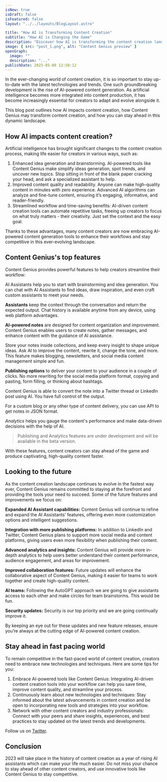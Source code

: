 ```yaml
---
isNew: true
isDraft: false
isFeatured: false
layout: "../../layouts/BlogLayout.astro"

title: "How AI is Transforming Content Creation"
subtitle: "How AI is Changing the Game"
description: "Discover how AI is transforming the content creation landscape and how to stay competitive by embracing AI-powered tools."
image: { src: "post_1.png", alt: "Content Genius preview" }
openGraph:
  image: ""
  description: "..."
publishDate: 2023-05-08 12:50:12
---
```


In the ever-changing world of content creation, it is so important to stay up-to-date with the latest technologies and trends. One such groundbreaking development is the rise of AI-powered content generation. As artificial intelligence becomes more integrated into content production, it has become increasingly essential for creators to adapt and evolve alongside it.

This blog post outlines how AI impacts content creation, how Content Genius may transform content creation, and how you can stay ahead in this dynamic landscape.

## How AI impacts content creation?

Artificial intelligence has brought significant changes to the content creation process, making life easier for creators in various ways, such as:

1. Enhanced idea generation and brainstorming. AI-powered tools like Content Genius make simplify ideas generation, spot trends, and uncover new topics. Stop sitting in front of the blank paper cracking your head, and ask a specialized assistant to help.
2. Improved content quality and readability. Anyone can make high-quality content in minutes with zero experience. Advanced AI algorithms can analyze and fine-tune content, ensuring it’s engaging, informative, and reader-friendly.
3. Streamlined workflow and time-saving benefits: AI-driven content creation tools can automate repetitive tasks, freeing up creators to focus on what truly matters - their creativity. Just set the context and the easy goal.

Thanks to these advantages, many content creators are now embracing AI-powered content generation tools to enhance their workflows and stay competitive in this ever-evolving landscape.

## Content Genius's top features

Content Genius provides powerful features to help creators streamline their workflow:

AI Assistants help you to start with brainstorming and idea generation. You can chat with AI Assistants to find ideas, draw inspiration, and even craft custom assistants to meet your needs.

**Assistants** keep the context through the conversation and return the expected output. Chat history is available anytime from any device, using web platform advantages.

**AI-powered notes** are designed for content organization and improvement. Content Genius enables users to create notes, gather messages, and enhance content with the guidance of AI assistance.

Store your notes inside collections, and keep every insight to shape unique ideas. Ask AI to improve the content, rewrite it, change the tone, and more. This feature makes blogging, newsletters, and social media content management simple and fun.

**Publishing options** to deliver your content to your audience in a couple of clicks. No more rewriting for the social media platform format, copying and pasting, form filling, or thinking about hashtags.

Content Genius is able to convert the note into a Twitter thread or LinkedIn post using AI. You have full control of the output.

For a custom blog or any other type of content delivery, you can use API to get notes in JSON format.

_Analytics_ helps you gauge the content's performance and make data-driven decisions with the help of AI.

> Publishing and Analytics features are under development and will be available in the beta version.

With these features, content creators can stay ahead of the game and produce captivating, high-quality content faster.

## Looking to the future

As the content creation landscape continues to evolve in the fastest way ever, Content Genius remains committed to staying at the forefront and providing the tools your need to succeed. Some of the future features and improvements we focus on:

**Expanded AI Assistant capabilities:** Content Genius will continue to refine and expand the AI Assistants’ features, offering even more customization options and intelligent suggestions.

**Integration with more publishing platforms:** In addition to LinkedIn and Twitter, Content Genius plans to support more social media and content platforms, giving users even more flexibility when publishing their content.

**Advanced analytics and insights:** Content Genius will provide more in-depth analytics to help users better understand their content performance, audience engagement, and areas for improvement.

**Improved collaboration features:** Future updates will enhance the collaborative aspect of Content Genius, making it easier for teams to work together and create high-quality content.

**AI teams:** Following the AutoGPT approach we are going to give assistants access to each other and make circles for team brainstorms. This would be fun.

**Security updates:** Security is our top priority and we are going continually improve it.

By keeping an eye out for these updates and new feature releases, ensure you’re always at the cutting edge of AI-powered content creation.

## Stay ahead in fast pacing world

To remain competitive in the fast-paced world of content creation, creators need to embrace new technologies and techniques. Here are some tips for you:

1. Embrace AI-powered tools like Content Genius: Integrating AI-driven content creation tools into your workflow can help you save time, improve content quality, and streamline your process.
2. Continuously learn about new technologies and techniques: Stay informed about the latest advancements in content creation and be open to incorporating new tools and strategies into your workflow.
3. Network with other content creators and industry professionals: Connect with your peers and share insights, experiences, and best practices to stay updated on the latest trends and developments.

Follow us on [Twitter](https://twitter.com/contentgeniusio).

## Conclusion

2023 will take place in the history of content creation as a year of rising AI assistants which can make your life much easier. Do not miss your chance to stay ahead of other content creators, and use innovative tools like Content Genius to stay competitive.
